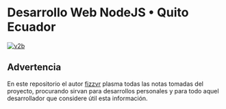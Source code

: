 Desarrollo Web NodeJS • Quito Ecuador
================

[![v2b](http://fizzvr.github.io/ivr/proyectos/gallery-img-1f3-full.jpg)](http://fizzvr.github.io/proyectos/createjs-497.html "Mirar presentación")


Advertencia
---

En este repositorio el autor [fizzvr](http://fizzvr.github.io) plasma todas las notas tomadas del proyecto, procurando sirvan para desarrollos personales y para todo aquel desarrollador que considere útil esta información.
